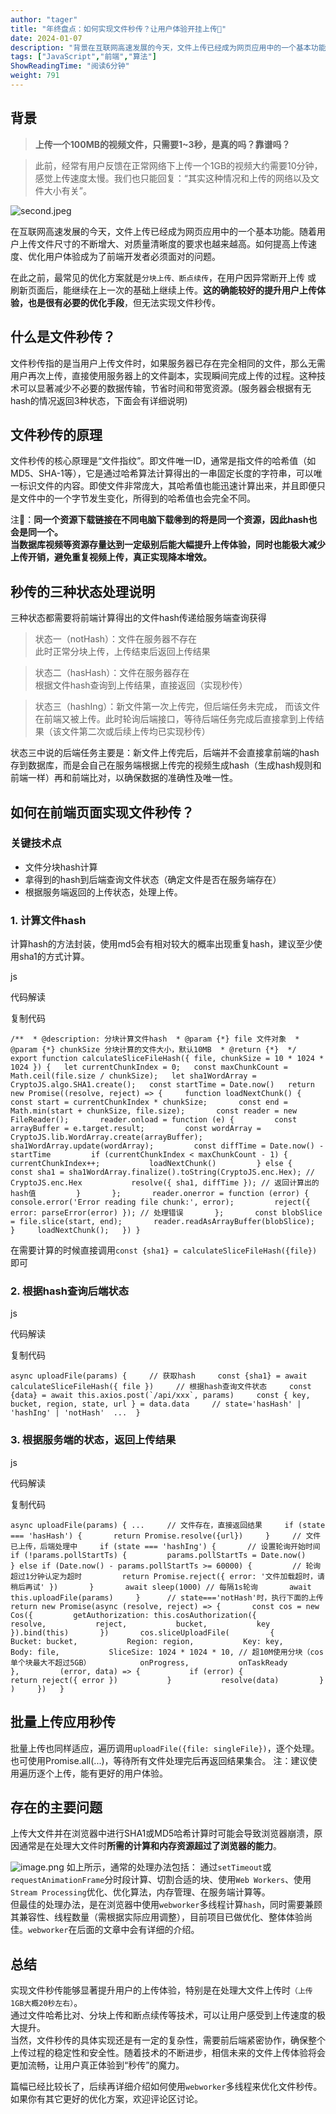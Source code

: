 ```yaml
---
author: "tager"
title: "年终盘点：如何实现文件秒传？让用户体验开挂上传🚀"
date: 2024-01-07
description: "背景在互联网高速发展的今天，文件上传已经成为网页应用中的一个基本功能。随着用户上传文件尺寸的不断增大、对质量清晰度的要求也越来越高。如何提高上传速度、优化用户体验成为了前端开发者必须面对的问题。"
tags: ["JavaScript","前端","算法"]
ShowReadingTime: "阅读6分钟"
weight: 791
---
```

背景
--

> **上传一个100MB的视频文件，只需要1~3秒，是真的吗？靠谱吗？**

> 此前，经常有用户反馈在正常网络下上传一个1GB的视频大约需要10分钟，感觉上传速度太慢。我们也只能回复：“其实这种情况和上传的网络以及文件大小有关”。

![second.jpeg](https://p1-juejin.byteimg.com/tos-cn-i-k3u1fbpfcp/7c434cba152c4a17abc3c8f9c2076e17~tplv-k3u1fbpfcp-jj-mark:3024:0:0:0:q75.awebp#?w=560&h=360&s=10619&e=jpg&b=317ae8)

在互联网高速发展的今天，文件上传已经成为网页应用中的一个基本功能。随着用户上传文件尺寸的不断增大、对质量清晰度的要求也越来越高。如何提高上传速度、优化用户体验成为了前端开发者必须面对的问题。

在此之前，最常见的优化方案就是`分块上传、断点续传`，在用户因异常断开上传 或 刷新页面后，能继续在上一次的基础上继续上传。**这的确能较好的提升用户上传体验，也是很有必要的优化手段**，但无法实现文件秒传。

什么是文件秒传？
--------

文件秒传指的是当用户上传文件时，如果服务器已存在完全相同的文件，那么无需用户再次上传，直接使用服务器上的文件副本，实现瞬间完成上传的过程。这种技术可以显著减少不必要的数据传输，节省时间和带宽资源。(服务器会根据有无hash的情况返回3种状态，下面会有详细说明)

文件秒传的原理
-------

文件秒传的核心原理是“文件指纹”。即文件唯一ID，通常是指文件的哈希值（如MD5、SHA-1等），它是通过哈希算法计算得出的一串固定长度的字符串，可以唯一标识文件的内容。即使文件非常庞大，其哈希值也能迅速计算出来，并且即便只是文件中的一个字节发生变化，所得到的哈希值也会完全不同。

注📢：**同一个资源下载链接在不同电脑下载🉐到的将是同一个资源，因此hash也会是同一个。  
当数据库视频等资源存量达到一定级别后能大幅提升上传体验，同时也能极大减少上传开销，避免重复视频上传，真正实现降本增效。**

秒传的三种状态处理说明
-----------

三种状态都需要将前端计算得出的文件hash传递给服务端查询获得

> 状态一（notHash）：文件在服务器不存在  
> 此时正常分块上传，上传结束后返回上传结果

> 状态二（hasHash）：文件在服务器存在  
> 根据文件hash查询到上传结果，直接返回（实现秒传）

> 状态三（hashIng）：新文件第一次上传完，但后端任务未完成， 而该文件在前端又被上传。此时轮询后端接口，等待后端任务完成后直接拿到上传结果（该文件第二次或后续上传均已实现秒传）

状态三中说的后端任务主要是：新文件上传完后，后端并不会直接拿前端的hash存到数据库，而是会自己在服务端根据上传完的视频生成hash（生成hash规则和前端一样）再和前端比对，以确保数据的准确性及唯一性。

如何在前端页面实现文件秒传？
--------------

### 关键技术点

*   文件分块hash计算
*   拿得到的hash到后端查询文件状态（确定文件是否在服务端存在）
*   根据服务端返回的上传状态，处理上传。

### 1\. 计算文件hash

计算hash的方法封装，使用md5会有相对较大的概率出现重复hash，建议至少使用sha1的方式计算。

js

 代码解读

复制代码

`/**  * @description: 分块计算文件hash  * @param {*} file 文件对象  * @param {*} chunkSize 分块计算的文件大小，默认10MB  * @return {*}  */ export function calculateSliceFileHash({ file, chunkSize = 10 * 1024 * 1024 }) {   let currentChunkIndex = 0;   const maxChunkCount = Math.ceil(file.size / chunkSize);   let sha1WordArray = CryptoJS.algo.SHA1.create();   const startTime = Date.now()   return new Promise((resolve, reject) => {     function loadNextChunk() {       const start = currentChunkIndex * chunkSize;       const end = Math.min(start + chunkSize, file.size);       const reader = new FileReader();       reader.onload = function (e) {         const arrayBuffer = e.target.result;         const wordArray = CryptoJS.lib.WordArray.create(arrayBuffer);         sha1WordArray.update(wordArray);         const diffTime = Date.now() - startTime         if (currentChunkIndex < maxChunkCount - 1) {           currentChunkIndex++;           loadNextChunk()         } else {           const sha1 = sha1WordArray.finalize().toString(CryptoJS.enc.Hex); // CryptoJS.enc.Hex           resolve({ sha1, diffTime }); // 返回计算出的hash值         }       };       reader.onerror = function (error) {         console.error('Error reading file chunk:', error);         reject({ error: parseError(error) }); // 处理错误       };       const blobSlice = file.slice(start, end);       reader.readAsArrayBuffer(blobSlice);     }     loadNextChunk();   }) }`

在需要计算的时候直接调用`const {sha1} = calculateSliceFileHash({file})`即可

### 2\. 根据hash查询后端状态

js

 代码解读

复制代码

  ``async uploadFile(params) {     // 获取hash     const {sha1} = await calculateSliceFileHash({ file })     // 根据hash查询文件状态     const {data} = await this.axios.post(`/api/xxx`, params)     const { key, bucket, region, state, url } = data.data     // state='hasHash' | 'hashIng' | 'notHash'  ...  }``

### 3\. 根据服务端的状态，返回上传结果

js

 代码解读

复制代码

`async uploadFile(params) { ...     // 文件存在，直接返回结果     if (state === 'hasHash') {       return Promise.resolve({url})     }     // 文件已上传，后端处理中     if (state === 'hashIng') {       // 设置轮询开始时间       if (!params.pollStartTs) {         params.pollStartTs = Date.now()       } else if (Date.now() - params.pollStartTs >= 60000) {         // 轮询超过1分钟认定为超时         return Promise.reject({ error: '文件加载超时，请稍后再试' })       }       await sleep(1000) // 每隔1s轮询       await this.uploadFile(params)     }   	// state==='notHash'时，执行下面的上传     return new Promise(async (resolve, reject) => {       const cos = new Cos({         getAuthorization: this.cosAuthorization({           resolve,           reject,           bucket,           key         }).bind(this)       })       cos.sliceUploadFile(         {           Bucket: bucket,           Region: region,           Key: key,           Body: file,           SliceSize: 1024 * 1024 * 10, // 超10M使用分块（cos单个块最大不超过5GB）           onProgress,           onTaskReady         },         (error, data) => {           if (error) {             return reject({ error })           }           resolve(data)         }       )     })   }`

批量上传应用秒传
--------

批量上传也同样适应，遍历调用`uploadFile({file: singleFile})`，逐个处理。也可使用Promise.all(...)，等待所有文件处理完后再返回结果集合。 注：建议使用遍历逐个上传，能有更好的用户体验。

存在的主要问题
-------

上传大文件并在浏览器中进行SHA1或MD5哈希计算时可能会导致浏览器崩溃，原因通常是在处理大文件时**所需的计算和内存资源超过了浏览器的能力**。

![image.png](https://p9-juejin.byteimg.com/tos-cn-i-k3u1fbpfcp/24e05d924382421fad1e7a0a1ec91636~tplv-k3u1fbpfcp-jj-mark:3024:0:0:0:q75.awebp#?w=2342&h=1072&s=165683&e=png&b=ffffff) 如上所示，通常的处理办法包括： 通过`setTimeout`或`requestAnimationFrame`分时段计算、切割合适的块、使用`Web Workers`、使用`Stream Processing`优化、优化算法，内存管理、在服务端计算等。  
但最佳的处理办法，是在浏览器中使用`webworker`多线程计算`hash`，同时需要兼顾其兼容性、线程数量（需根据实际应用调整），目前项目已做优化、整体体验尚佳。`webworker`在后面的文章中会有详细的介绍。

总结
--

实现文件秒传能够显著提升用户的上传体验，特别是在处理大文件上传时`（上传1GB大概20秒左右）`。  
通过文件哈希比对、分块上传和断点续传等技术，可以让用户感受到上传速度的极大提升。  
当然，文件秒传的具体实现还是有一定的复杂性，需要前后端紧密协作，确保整个上传过程的稳定性和安全性。随着技术的不断进步，相信未来的文件上传体验将会更加流畅，让用户真正体验到“秒传”的魔力。

篇幅已经比较长了，后续再详细介绍如何使用`webworker`多线程来优化文件秒传。如果你有其它更好的优化方案，欢迎评论区讨论。